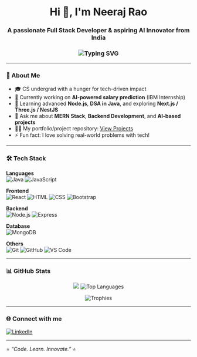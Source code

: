 <h1 align="center">Hi 👋, I'm Neeraj Rao</h1>
<h3 align="center">A passionate Full Stack Developer & aspiring AI Innovator from India</h3>
<h3 align="center">
  <img src="https://readme-typing-svg.herokuapp.com?font=Fira+Code&weight=500&pause=1000&color=0AFFEF&center=true&vCenter=true&width=435&lines=Code.+Learn.+Innovate.;Full+Stack+Web+Developer;AI+%2F+ML+Project+Explorer;Open+Source+Contributor" alt="Typing SVG" />
</h3>

---

### 🧠 About Me

- 🎓 CS undergrad with a hunger for tech-driven impact  
- 🔭 Currently working on **AI-powered salary prediction** (IBM Internship)
- 🌱 Learning advanced **Node.js**, **DSA in Java**, and exploring **Next.js / Three.js / NestJS**
- 💬 Ask me about **MERN Stack**, **Backend Development**, and **AI-based projects**
- 👨‍💻 My portfolio/project repository: [View Projects](#repositories)
- ⚡ Fun fact: I love solving real-world problems with tech!

---

### 🛠️ Tech Stack

**Languages**  
![Java](https://img.shields.io/badge/Java-ED8B00?style=flat&logo=java&logoColor=white)
![JavaScript](https://img.shields.io/badge/JavaScript-F7DF1E?style=flat&logo=javascript&logoColor=black)

**Frontend**  
![React](https://img.shields.io/badge/React-20232A?style=flat&logo=react&logoColor=61DAFB)
![HTML](https://img.shields.io/badge/HTML5-E34F26?style=flat&logo=html5&logoColor=white)
![CSS](https://img.shields.io/badge/CSS3-1572B6?style=flat&logo=css3&logoColor=white)
![Bootstrap](https://img.shields.io/badge/Bootstrap-563D7C?style=flat&logo=bootstrap&logoColor=white)

**Backend**  
![Node.js](https://img.shields.io/badge/Node.js-339933?style=flat&logo=nodedotjs&logoColor=white)
![Express](https://img.shields.io/badge/Express.js-000000?style=flat&logo=express&logoColor=white)

**Database**  
![MongoDB](https://img.shields.io/badge/MongoDB-4EA94B?style=flat&logo=mongodb&logoColor=white)

**Others**  
![Git](https://img.shields.io/badge/Git-F05032?style=flat&logo=git&logoColor=white)
![GitHub](https://img.shields.io/badge/GitHub-181717?style=flat&logo=github&logoColor=white)
![VS Code](https://img.shields.io/badge/VS_Code-007ACC?style=flat&logo=visual-studio-code&logoColor=white)

---

### 📊 GitHub Stats

<p align="center">
  <img src="https://github-readme-stats.vercel.app/api?username=neerajrao23&count_private=true&show_icons=true&theme=tokyonight&cache_seconds=1800" />
  <img src="https://github-readme-stats.vercel.app/api/top-langs/?username=neerajrao23&layout=compact&theme=tokyonight" alt="Top Languages" />
</p>

<p align="center">
  <img src="https://github-profile-trophy.vercel.app/?username=neerajrao23&theme=algolia&no-frame=true&row=1&column=6" alt="Trophies" />
</p>

---

### 🌐 Connect with me

<p align="left">
  <a href="https://linkedin.com/in/neeraj-rao-cse" target="blank"><img align="center" src="https://img.shields.io/badge/LinkedIn-0A66C2?style=flat&logo=linkedin&logoColor=white" alt="LinkedIn" /></a>
</p>

---

⭐️ _“Code. Learn. Innovate.”_ ⭐️

